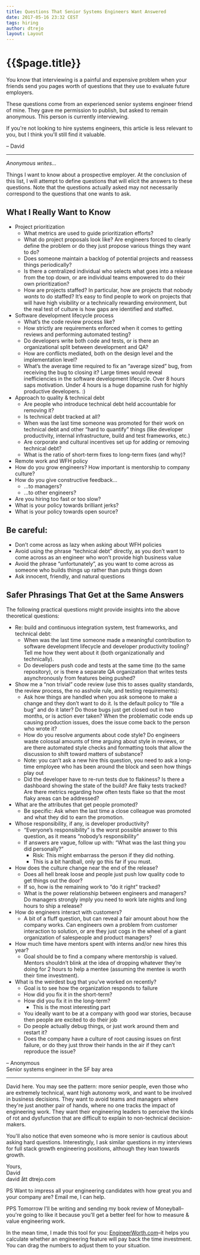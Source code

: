 ```yaml
---
title: Questions That Senior Systems Engineers Want Answered
date: 2017-05-16 23:32 CEST
tags: hiring
author: dtrejo
layout: Layout
---
```

# {{$page.title}}

You know that interviewing is a painful and expensive problem when your friends
send you pages worth of questions that they use to evaluate future employers.

These questions come from an experienced senior systems engineer friend of mine.
They gave me permission to publish, but asked to remain anonymous. This person
is currently interviewing.

If you're not looking to hire systems engineers, this article is less relevant
to you, but I think you'll still find it valuable.

– David

---

_Anonymous writes..._

Things I want to know about a prospective employer. At the conclusion of this list, I will attempt to define questions that will elicit the answers to these questions. Note that the questions actually asked may not necessarily correspond to the questions that one wants to ask.

## What I Really Want to Know

- Project prioritization
  - What metrics are used to guide prioritization efforts?
  - What do project proposals look like? Are engineers forced to clearly define the problem or do they just propose various things they want to do?
  - Does someone maintain a backlog of potential projects and reassess things periodically?
  - Is there a centralized individual who selects what goes into a release from the top down, or are individual teams empowered to do their own prioritization?
  - How are projects staffed? In particular, how are projects that nobody *wants* to do staffed? It’s easy to find people to work on projects that will have high visibility or a technically rewarding environment, but the real test of culture is how gaps are identified and staffed.
- Software development lifecycle process
  - What’s the code review process like?
  - How strictly are requirements enforced when it comes to getting reviews and performing automated testing?
  - Do developers write both code and tests, or is there an organizational split between development and QA?
  - How are conflicts mediated, both on the design level and the implementation level?
  - What’s the average time required to fix an “average sized” bug, from receiving the bug to closing it? Large times would reveal inefficiencies in the software development lifecycle. Over 8 hours saps motivation. Under 4 hours is a huge dopamine rush for highly productive developers. :)
- Approach to quality & technical debt
  - Are people who introduce technical debt held accountable for removing it?
  - Is technical debt tracked at all?
  - When was the last time someone was promoted for their work on technical debt and other “hard to quantify” things (like developer productivity, internal infrastructure, build and test frameworks, etc.)
  - Are corporate and cultural incentives set up for adding or removing technical debt?
  - What is the ratio of short-term fixes to long-term fixes (and why)?
- Remote work and WFH policy
- How do you grow engineers? How important is mentorship to company culture?
- How do you give constructive feedback...
  - ...to managers?
  - ...to other engineers?
- Are you hiring too fast or too slow?
- What is your policy towards brilliant jerks?
- What is your policy towards open source?

## Be careful:

- Don’t come across as lazy when asking about WFH policies
- Avoid using the phrase “technical debt” directly, as you don’t want to come across as an engineer who won’t provide high business value
- Avoid the phrase “unfortunately”, as you want to come across as someone who builds things up rather than puts things down
- Ask innocent, friendly, and natural questions

## Safer Phrasings That Get at the Same Answers

The following practical questions might provide insights into the above theoretical questions:

- Re: build and continuous integration system, test frameworks, and technical debt:
  - When was the last time someone made a meaningful contribution to software development lifecycle and developer productivity tooling? Tell me how they went about it (both organizationally and technically).
  - Do developers push code and tests at the same time (to the same repository), or is there a separate QA organization that writes tests asynchronously from features being pushed?
- Show me a “non trivial” code review (use this to asses quality standards, the review process, the no asshole rule, and testing requirements):
  - Ask how things are handled when you ask someone to make a change and they don’t want to do it. Is the default policy to “file a bug” and do it later? Do those bugs just get closed out in two months, or is action ever taken? When the problematic code ends up causing production issues, does the issue come back to the person who wrote it?
  - How do you resolve arguments about code style? Do engineers waste colossal amounts of time arguing about style in reviews, or are there automated style checks and formatting tools that allow the discussion to shift toward matters of substance?
  - Note: you can’t ask a new hire this question, you need to ask a long-time employee who has been around the block and seen how things play out
  - Did the developer have to re-run tests due to flakiness? Is there a dashboard showing the state of the build? Are flaky tests tracked? Are there metrics regarding how often tests flake so that the most flaky areas can be addressed?
- What are the attributes that get people promoted?
  - Be specific: Ask when the last time a close colleague was promoted and what they did to earn the promotion.
- Whose responsibility, if any, is developer productivity?
  - “Everyone’s responsibility” is the worst possible answer to this question, as it means “nobody’s responsibility”
  - If answers are vague, follow up with: “What was the last thing you did personally?”
    - Risk: This might embarrass the person if they did nothing.
    - This is a bit hardball, only go this far if you must.
- How does the culture change near the end of the release?
  - Does all hell break loose and people just push low quality code to get things out the door?
  - If so, how is the remaining work to “do it right” tracked?
  - What is the power relationship between engineers and managers? Do managers strongly imply you need to work late nights and long hours to ship a release?
- How do engineers interact with customers?
  - A bit of a fluff question, but can reveal a fair amount about how the company works. Can engineers own a problem from customer interaction to solution, or are they just cogs in the wheel of a giant organization of salespeople and product managers?
- How much time have mentors spent with interns and/or new hires this year?
  - Goal should be to find a company where mentorship is valued. Mentors shouldn’t blink at the idea of dropping whatever they’re doing for 2 hours to help a mentee (assuming the mentee is worth their time investment).
- What is the weirdest bug that you’ve worked on recently?
  - Goal is to see how the organization responds to failure
  - How did you fix it in the short-term?
  - How did you fix it in the long-term?
    - This is the most interesting part
  - You ideally want to be at a company with good war stories, because then people are excited to do their job
  - Do people actually debug things, or just work around them and restart it?
  - Does the company have a culture of root causing issues on first failure, or do they just throw their hands in the air if they can’t reproduce the issue?

– Anonymous<br>
Senior systems engineer in the SF bay area

---

David here. You may see the pattern: more senior people, even those who are
extremely technical, want high autonomy work, and want to be involved in
business decisions. They want to avoid teams and managers where they're just
another pair of hands, where no one tracks the impact of engineering work. They
want their engineering leaders to perceive the kinds of rot and dysfunction that
are difficult to explain to non-technical decision-makers.

You'll also notice that even someone who is more senior is cautious about asking
hard questions. Interestingly, I ask similar questions in my interviews for full
stack growth engineering positions, although they lean towards growth.

Yours,<br>
David<br>
david ått dtrejo.com

PS Want to impress all your engineering candidates with how great you and your company are? Email me, I can help.

PPS Tomorrow I'll be writing and sending my book review of Moneyball–you're going to like it because you'll get a better feel for how to measure & value engineering work.

In the mean time, I made this tool for you: [EngineerWorth.com](http://engineerworth.com/)–it helps you calculate whether an engineering feature will pay back the time investment. You can drag the numbers to adjust them to your situation.
